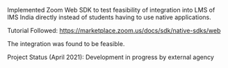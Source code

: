 Implemented Zoom Web SDK to test feasibility of integration into LMS of IMS India directly instead of students having to use native applications.

Tutorial Followed: https://marketplace.zoom.us/docs/sdk/native-sdks/web

The integration was found to be feasible.

Project Status (April 2021): Development in progress by external agency
